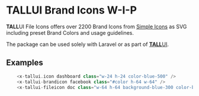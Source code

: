 # TALLUI Brand Icons W-I-P

**TALL**UI File Icons offers over 2200 Brand Icons from [Simple Icons](https://simpleicons.org/) as SVG including preset Brand Colors and usage guidelines.

The package can be used solely with Laravel or as part of [**TALL**UI](https://tallui.io).

## Examples

```php
    <x-tallui.icon dashboard class="w-24 h-24 color-blue-500" />        
    <x-tallui-brandicon facebook class="#color h-64 w-64" />
    <x-tallui-fileicon doc class="w-64 h-64 background-blue-300 color-blue-600" />
```

